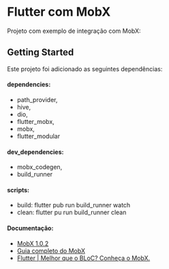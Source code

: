 # Flutter com MobX

Projeto com exemplo de integração com MobX:

## Getting Started

Este projeto foi adicionado as seguintes dependências:

#### dependencies:
* path_provider,
* hive,
* dio,
* flutter_mobx,
* mobx,
* flutter_modular

#### dev_dependencies:
* mobx_codegen,
* build_runner

#### scripts:
* build: flutter pub run build_runner watch
* clean: flutter pu run build_runner clean


#### Documentação:

* [MobX 1.0.2](https://pub.dev/packages/mobx)
* [Guia completo do MobX](https://medium.com/flutterando/guia-completo-do-mobx-11d20391428e)
* [Flutter | Melhor que o BLoC? Conheça o MobX.](https://www.youtube.com/watch?v=Ss3UBnv7b48&list=PLlBnICoI-g-fRj3zSTzD0carG69G8bN_b&index=5)